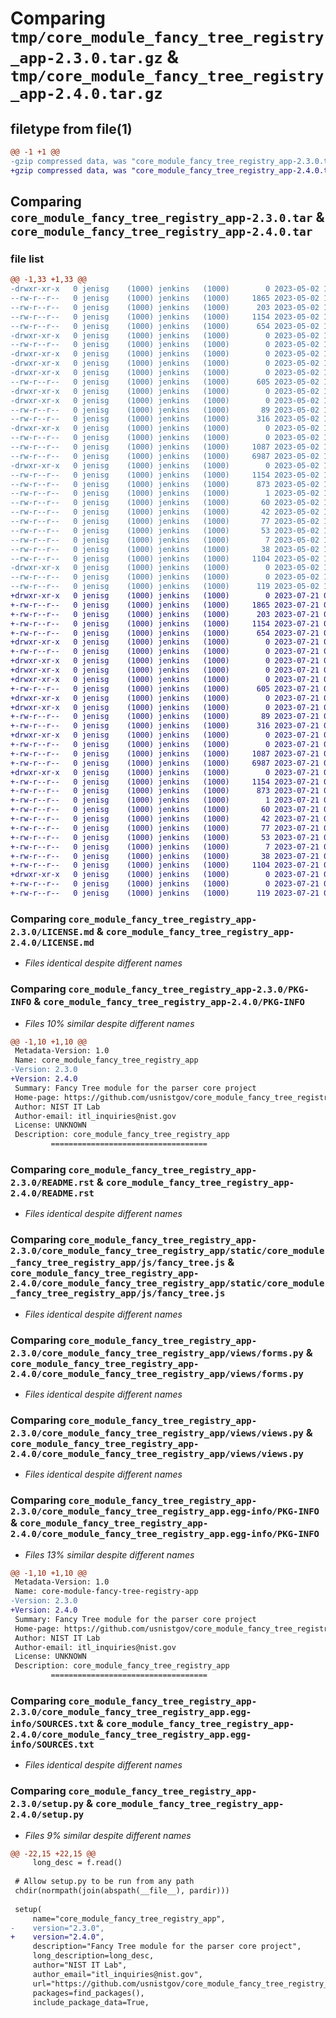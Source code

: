 # Comparing `tmp/core_module_fancy_tree_registry_app-2.3.0.tar.gz` & `tmp/core_module_fancy_tree_registry_app-2.4.0.tar.gz`

## filetype from file(1)

```diff
@@ -1 +1 @@
-gzip compressed data, was "core_module_fancy_tree_registry_app-2.3.0.tar", last modified: Tue May  2 19:46:03 2023, max compression
+gzip compressed data, was "core_module_fancy_tree_registry_app-2.4.0.tar", last modified: Fri Jul 21 02:15:14 2023, max compression
```

## Comparing `core_module_fancy_tree_registry_app-2.3.0.tar` & `core_module_fancy_tree_registry_app-2.4.0.tar`

### file list

```diff
@@ -1,33 +1,33 @@
-drwxr-xr-x   0 jenisg    (1000) jenkins   (1000)        0 2023-05-02 19:46:03.372286 core_module_fancy_tree_registry_app-2.3.0/
--rw-r--r--   0 jenisg    (1000) jenkins   (1000)     1865 2023-05-02 19:46:01.000000 core_module_fancy_tree_registry_app-2.3.0/LICENSE.md
--rw-r--r--   0 jenisg    (1000) jenkins   (1000)      203 2023-05-02 19:46:01.000000 core_module_fancy_tree_registry_app-2.3.0/MANIFEST.in
--rw-r--r--   0 jenisg    (1000) jenkins   (1000)     1154 2023-05-02 19:46:03.367563 core_module_fancy_tree_registry_app-2.3.0/PKG-INFO
--rw-r--r--   0 jenisg    (1000) jenkins   (1000)      654 2023-05-02 19:46:01.000000 core_module_fancy_tree_registry_app-2.3.0/README.rst
-drwxr-xr-x   0 jenisg    (1000) jenkins   (1000)        0 2023-05-02 19:46:03.179972 core_module_fancy_tree_registry_app-2.3.0/core_module_fancy_tree_registry_app/
--rw-r--r--   0 jenisg    (1000) jenkins   (1000)        0 2023-05-02 19:46:01.000000 core_module_fancy_tree_registry_app-2.3.0/core_module_fancy_tree_registry_app/__init__.py
-drwxr-xr-x   0 jenisg    (1000) jenkins   (1000)        0 2023-05-02 19:46:03.040377 core_module_fancy_tree_registry_app-2.3.0/core_module_fancy_tree_registry_app/static/
-drwxr-xr-x   0 jenisg    (1000) jenkins   (1000)        0 2023-05-02 19:46:03.043907 core_module_fancy_tree_registry_app-2.3.0/core_module_fancy_tree_registry_app/static/core_module_fancy_tree_registry_app/
-drwxr-xr-x   0 jenisg    (1000) jenkins   (1000)        0 2023-05-02 19:46:03.271141 core_module_fancy_tree_registry_app-2.3.0/core_module_fancy_tree_registry_app/static/core_module_fancy_tree_registry_app/js/
--rw-r--r--   0 jenisg    (1000) jenkins   (1000)      605 2023-05-02 19:46:01.000000 core_module_fancy_tree_registry_app-2.3.0/core_module_fancy_tree_registry_app/static/core_module_fancy_tree_registry_app/js/fancy_tree.js
-drwxr-xr-x   0 jenisg    (1000) jenkins   (1000)        0 2023-05-02 19:46:03.054706 core_module_fancy_tree_registry_app-2.3.0/core_module_fancy_tree_registry_app/templates/
-drwxr-xr-x   0 jenisg    (1000) jenkins   (1000)        0 2023-05-02 19:46:03.284482 core_module_fancy_tree_registry_app-2.3.0/core_module_fancy_tree_registry_app/templates/core_module_fancy_tree_registry_app/
--rw-r--r--   0 jenisg    (1000) jenkins   (1000)       89 2023-05-02 19:46:01.000000 core_module_fancy_tree_registry_app-2.3.0/core_module_fancy_tree_registry_app/templates/core_module_fancy_tree_registry_app/fancy_tree.html
--rw-r--r--   0 jenisg    (1000) jenkins   (1000)      316 2023-05-02 19:46:01.000000 core_module_fancy_tree_registry_app-2.3.0/core_module_fancy_tree_registry_app/urls.py
-drwxr-xr-x   0 jenisg    (1000) jenkins   (1000)        0 2023-05-02 19:46:03.324577 core_module_fancy_tree_registry_app-2.3.0/core_module_fancy_tree_registry_app/views/
--rw-r--r--   0 jenisg    (1000) jenkins   (1000)        0 2023-05-02 19:46:01.000000 core_module_fancy_tree_registry_app-2.3.0/core_module_fancy_tree_registry_app/views/__init__.py
--rw-r--r--   0 jenisg    (1000) jenkins   (1000)     1087 2023-05-02 19:46:01.000000 core_module_fancy_tree_registry_app-2.3.0/core_module_fancy_tree_registry_app/views/forms.py
--rw-r--r--   0 jenisg    (1000) jenkins   (1000)     6987 2023-05-02 19:46:01.000000 core_module_fancy_tree_registry_app-2.3.0/core_module_fancy_tree_registry_app/views/views.py
-drwxr-xr-x   0 jenisg    (1000) jenkins   (1000)        0 2023-05-02 19:46:03.248910 core_module_fancy_tree_registry_app-2.3.0/core_module_fancy_tree_registry_app.egg-info/
--rw-r--r--   0 jenisg    (1000) jenkins   (1000)     1154 2023-05-02 19:46:02.000000 core_module_fancy_tree_registry_app-2.3.0/core_module_fancy_tree_registry_app.egg-info/PKG-INFO
--rw-r--r--   0 jenisg    (1000) jenkins   (1000)      873 2023-05-02 19:46:02.000000 core_module_fancy_tree_registry_app-2.3.0/core_module_fancy_tree_registry_app.egg-info/SOURCES.txt
--rw-r--r--   0 jenisg    (1000) jenkins   (1000)        1 2023-05-02 19:46:02.000000 core_module_fancy_tree_registry_app-2.3.0/core_module_fancy_tree_registry_app.egg-info/dependency_links.txt
--rw-r--r--   0 jenisg    (1000) jenkins   (1000)       60 2023-05-02 19:46:02.000000 core_module_fancy_tree_registry_app-2.3.0/core_module_fancy_tree_registry_app.egg-info/requires.txt
--rw-r--r--   0 jenisg    (1000) jenkins   (1000)       42 2023-05-02 19:46:02.000000 core_module_fancy_tree_registry_app-2.3.0/core_module_fancy_tree_registry_app.egg-info/top_level.txt
--rw-r--r--   0 jenisg    (1000) jenkins   (1000)       77 2023-05-02 19:46:01.000000 core_module_fancy_tree_registry_app-2.3.0/pyproject.toml
--rw-r--r--   0 jenisg    (1000) jenkins   (1000)       53 2023-05-02 19:46:01.000000 core_module_fancy_tree_registry_app-2.3.0/requirements.core.txt
--rw-r--r--   0 jenisg    (1000) jenkins   (1000)        7 2023-05-02 19:46:01.000000 core_module_fancy_tree_registry_app-2.3.0/requirements.txt
--rw-r--r--   0 jenisg    (1000) jenkins   (1000)       38 2023-05-02 19:46:03.375342 core_module_fancy_tree_registry_app-2.3.0/setup.cfg
--rw-r--r--   0 jenisg    (1000) jenkins   (1000)     1104 2023-05-02 19:46:01.000000 core_module_fancy_tree_registry_app-2.3.0/setup.py
-drwxr-xr-x   0 jenisg    (1000) jenkins   (1000)        0 2023-05-02 19:46:03.358334 core_module_fancy_tree_registry_app-2.3.0/tests/
--rw-r--r--   0 jenisg    (1000) jenkins   (1000)        0 2023-05-02 19:46:01.000000 core_module_fancy_tree_registry_app-2.3.0/tests/__init__.py
--rw-r--r--   0 jenisg    (1000) jenkins   (1000)      119 2023-05-02 19:46:01.000000 core_module_fancy_tree_registry_app-2.3.0/tests/test_settings.py
+drwxr-xr-x   0 jenisg    (1000) jenkins   (1000)        0 2023-07-21 02:15:13.976373 core_module_fancy_tree_registry_app-2.4.0/
+-rw-r--r--   0 jenisg    (1000) jenkins   (1000)     1865 2023-07-21 02:15:12.000000 core_module_fancy_tree_registry_app-2.4.0/LICENSE.md
+-rw-r--r--   0 jenisg    (1000) jenkins   (1000)      203 2023-07-21 02:15:12.000000 core_module_fancy_tree_registry_app-2.4.0/MANIFEST.in
+-rw-r--r--   0 jenisg    (1000) jenkins   (1000)     1154 2023-07-21 02:15:13.971330 core_module_fancy_tree_registry_app-2.4.0/PKG-INFO
+-rw-r--r--   0 jenisg    (1000) jenkins   (1000)      654 2023-07-21 02:15:12.000000 core_module_fancy_tree_registry_app-2.4.0/README.rst
+drwxr-xr-x   0 jenisg    (1000) jenkins   (1000)        0 2023-07-21 02:15:13.821220 core_module_fancy_tree_registry_app-2.4.0/core_module_fancy_tree_registry_app/
+-rw-r--r--   0 jenisg    (1000) jenkins   (1000)        0 2023-07-21 02:15:12.000000 core_module_fancy_tree_registry_app-2.4.0/core_module_fancy_tree_registry_app/__init__.py
+drwxr-xr-x   0 jenisg    (1000) jenkins   (1000)        0 2023-07-21 02:15:13.670503 core_module_fancy_tree_registry_app-2.4.0/core_module_fancy_tree_registry_app/static/
+drwxr-xr-x   0 jenisg    (1000) jenkins   (1000)        0 2023-07-21 02:15:13.673688 core_module_fancy_tree_registry_app-2.4.0/core_module_fancy_tree_registry_app/static/core_module_fancy_tree_registry_app/
+drwxr-xr-x   0 jenisg    (1000) jenkins   (1000)        0 2023-07-21 02:15:13.891336 core_module_fancy_tree_registry_app-2.4.0/core_module_fancy_tree_registry_app/static/core_module_fancy_tree_registry_app/js/
+-rw-r--r--   0 jenisg    (1000) jenkins   (1000)      605 2023-07-21 02:15:12.000000 core_module_fancy_tree_registry_app-2.4.0/core_module_fancy_tree_registry_app/static/core_module_fancy_tree_registry_app/js/fancy_tree.js
+drwxr-xr-x   0 jenisg    (1000) jenkins   (1000)        0 2023-07-21 02:15:13.682868 core_module_fancy_tree_registry_app-2.4.0/core_module_fancy_tree_registry_app/templates/
+drwxr-xr-x   0 jenisg    (1000) jenkins   (1000)        0 2023-07-21 02:15:13.900564 core_module_fancy_tree_registry_app-2.4.0/core_module_fancy_tree_registry_app/templates/core_module_fancy_tree_registry_app/
+-rw-r--r--   0 jenisg    (1000) jenkins   (1000)       89 2023-07-21 02:15:12.000000 core_module_fancy_tree_registry_app-2.4.0/core_module_fancy_tree_registry_app/templates/core_module_fancy_tree_registry_app/fancy_tree.html
+-rw-r--r--   0 jenisg    (1000) jenkins   (1000)      316 2023-07-21 02:15:12.000000 core_module_fancy_tree_registry_app-2.4.0/core_module_fancy_tree_registry_app/urls.py
+drwxr-xr-x   0 jenisg    (1000) jenkins   (1000)        0 2023-07-21 02:15:13.933874 core_module_fancy_tree_registry_app-2.4.0/core_module_fancy_tree_registry_app/views/
+-rw-r--r--   0 jenisg    (1000) jenkins   (1000)        0 2023-07-21 02:15:12.000000 core_module_fancy_tree_registry_app-2.4.0/core_module_fancy_tree_registry_app/views/__init__.py
+-rw-r--r--   0 jenisg    (1000) jenkins   (1000)     1087 2023-07-21 02:15:12.000000 core_module_fancy_tree_registry_app-2.4.0/core_module_fancy_tree_registry_app/views/forms.py
+-rw-r--r--   0 jenisg    (1000) jenkins   (1000)     6987 2023-07-21 02:15:12.000000 core_module_fancy_tree_registry_app-2.4.0/core_module_fancy_tree_registry_app/views/views.py
+drwxr-xr-x   0 jenisg    (1000) jenkins   (1000)        0 2023-07-21 02:15:13.873426 core_module_fancy_tree_registry_app-2.4.0/core_module_fancy_tree_registry_app.egg-info/
+-rw-r--r--   0 jenisg    (1000) jenkins   (1000)     1154 2023-07-21 02:15:13.000000 core_module_fancy_tree_registry_app-2.4.0/core_module_fancy_tree_registry_app.egg-info/PKG-INFO
+-rw-r--r--   0 jenisg    (1000) jenkins   (1000)      873 2023-07-21 02:15:13.000000 core_module_fancy_tree_registry_app-2.4.0/core_module_fancy_tree_registry_app.egg-info/SOURCES.txt
+-rw-r--r--   0 jenisg    (1000) jenkins   (1000)        1 2023-07-21 02:15:13.000000 core_module_fancy_tree_registry_app-2.4.0/core_module_fancy_tree_registry_app.egg-info/dependency_links.txt
+-rw-r--r--   0 jenisg    (1000) jenkins   (1000)       60 2023-07-21 02:15:13.000000 core_module_fancy_tree_registry_app-2.4.0/core_module_fancy_tree_registry_app.egg-info/requires.txt
+-rw-r--r--   0 jenisg    (1000) jenkins   (1000)       42 2023-07-21 02:15:13.000000 core_module_fancy_tree_registry_app-2.4.0/core_module_fancy_tree_registry_app.egg-info/top_level.txt
+-rw-r--r--   0 jenisg    (1000) jenkins   (1000)       77 2023-07-21 02:15:12.000000 core_module_fancy_tree_registry_app-2.4.0/pyproject.toml
+-rw-r--r--   0 jenisg    (1000) jenkins   (1000)       53 2023-07-21 02:15:12.000000 core_module_fancy_tree_registry_app-2.4.0/requirements.core.txt
+-rw-r--r--   0 jenisg    (1000) jenkins   (1000)        7 2023-07-21 02:15:12.000000 core_module_fancy_tree_registry_app-2.4.0/requirements.txt
+-rw-r--r--   0 jenisg    (1000) jenkins   (1000)       38 2023-07-21 02:15:13.978420 core_module_fancy_tree_registry_app-2.4.0/setup.cfg
+-rw-r--r--   0 jenisg    (1000) jenkins   (1000)     1104 2023-07-21 02:15:12.000000 core_module_fancy_tree_registry_app-2.4.0/setup.py
+drwxr-xr-x   0 jenisg    (1000) jenkins   (1000)        0 2023-07-21 02:15:13.955739 core_module_fancy_tree_registry_app-2.4.0/tests/
+-rw-r--r--   0 jenisg    (1000) jenkins   (1000)        0 2023-07-21 02:15:12.000000 core_module_fancy_tree_registry_app-2.4.0/tests/__init__.py
+-rw-r--r--   0 jenisg    (1000) jenkins   (1000)      119 2023-07-21 02:15:12.000000 core_module_fancy_tree_registry_app-2.4.0/tests/test_settings.py
```

### Comparing `core_module_fancy_tree_registry_app-2.3.0/LICENSE.md` & `core_module_fancy_tree_registry_app-2.4.0/LICENSE.md`

 * *Files identical despite different names*

### Comparing `core_module_fancy_tree_registry_app-2.3.0/PKG-INFO` & `core_module_fancy_tree_registry_app-2.4.0/PKG-INFO`

 * *Files 10% similar despite different names*

```diff
@@ -1,10 +1,10 @@
 Metadata-Version: 1.0
 Name: core_module_fancy_tree_registry_app
-Version: 2.3.0
+Version: 2.4.0
 Summary: Fancy Tree module for the parser core project
 Home-page: https://github.com/usnistgov/core_module_fancy_tree_registry_app
 Author: NIST IT Lab
 Author-email: itl_inquiries@nist.gov
 License: UNKNOWN
 Description: core_module_fancy_tree_registry_app
         ===================================
```

### Comparing `core_module_fancy_tree_registry_app-2.3.0/README.rst` & `core_module_fancy_tree_registry_app-2.4.0/README.rst`

 * *Files identical despite different names*

### Comparing `core_module_fancy_tree_registry_app-2.3.0/core_module_fancy_tree_registry_app/static/core_module_fancy_tree_registry_app/js/fancy_tree.js` & `core_module_fancy_tree_registry_app-2.4.0/core_module_fancy_tree_registry_app/static/core_module_fancy_tree_registry_app/js/fancy_tree.js`

 * *Files identical despite different names*

### Comparing `core_module_fancy_tree_registry_app-2.3.0/core_module_fancy_tree_registry_app/views/forms.py` & `core_module_fancy_tree_registry_app-2.4.0/core_module_fancy_tree_registry_app/views/forms.py`

 * *Files identical despite different names*

### Comparing `core_module_fancy_tree_registry_app-2.3.0/core_module_fancy_tree_registry_app/views/views.py` & `core_module_fancy_tree_registry_app-2.4.0/core_module_fancy_tree_registry_app/views/views.py`

 * *Files identical despite different names*

### Comparing `core_module_fancy_tree_registry_app-2.3.0/core_module_fancy_tree_registry_app.egg-info/PKG-INFO` & `core_module_fancy_tree_registry_app-2.4.0/core_module_fancy_tree_registry_app.egg-info/PKG-INFO`

 * *Files 13% similar despite different names*

```diff
@@ -1,10 +1,10 @@
 Metadata-Version: 1.0
 Name: core-module-fancy-tree-registry-app
-Version: 2.3.0
+Version: 2.4.0
 Summary: Fancy Tree module for the parser core project
 Home-page: https://github.com/usnistgov/core_module_fancy_tree_registry_app
 Author: NIST IT Lab
 Author-email: itl_inquiries@nist.gov
 License: UNKNOWN
 Description: core_module_fancy_tree_registry_app
         ===================================
```

### Comparing `core_module_fancy_tree_registry_app-2.3.0/core_module_fancy_tree_registry_app.egg-info/SOURCES.txt` & `core_module_fancy_tree_registry_app-2.4.0/core_module_fancy_tree_registry_app.egg-info/SOURCES.txt`

 * *Files identical despite different names*

### Comparing `core_module_fancy_tree_registry_app-2.3.0/setup.py` & `core_module_fancy_tree_registry_app-2.4.0/setup.py`

 * *Files 9% similar despite different names*

```diff
@@ -22,15 +22,15 @@
     long_desc = f.read()
 
 # Allow setup.py to be run from any path
 chdir(normpath(join(abspath(__file__), pardir)))
 
 setup(
     name="core_module_fancy_tree_registry_app",
-    version="2.3.0",
+    version="2.4.0",
     description="Fancy Tree module for the parser core project",
     long_description=long_desc,
     author="NIST IT Lab",
     author_email="itl_inquiries@nist.gov",
     url="https://github.com/usnistgov/core_module_fancy_tree_registry_app",
     packages=find_packages(),
     include_package_data=True,
```

